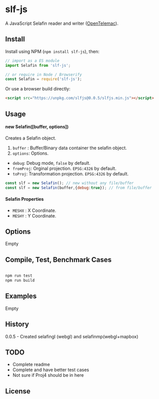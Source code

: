 # slf-js
A JavaScript Selafin reader and writer ([OpenTelemac](https://opentelemac.org)).

## Install

Install using NPM (`npm install slf-js`), then:

```js
// import as a ES module
import Selafin from 'slf-js';

// or require in Node / Browserify
const Selafin = require('slf-js');
```

Or use a browser build directly:

```html
<script src="https://unpkg.com/slfjs@0.0.5/slfjs.min.js"></script>
```

## Usage

#### new Selafin([buffer, options])

Creates a Selafin object.

1. `buffer` : Buffer/Binary data container the selafin object.
1. `options`: Options.
- `debug`: Debug mode, `false` by default.
- `fromProj`: Orginal projection. `EPSG:4326` by default.
- `toProj`: Transformation projection. `EPSG:4326` by default.

```js
const slf = new Selafin(); // new without any file/buffer
const slf = new Selafin(buffer,{debug:true}); // from file/buffer
```

#### Selafin Properties

- `MESHX` : X Coordinate.
- `MESHY` : Y Coordinate.


## Options
Empty


## Compile, Test, Benchmark Cases
```js

npm run test
npm run build
```

## Examples
Empty

## History
0.0.5 - Created selafingl (webgl) and selafinmp(webgl+mapbox)

## TODO
- Complete readme
- Complete and have better test cases
- Not sure if Proj4 should be in here

## License




